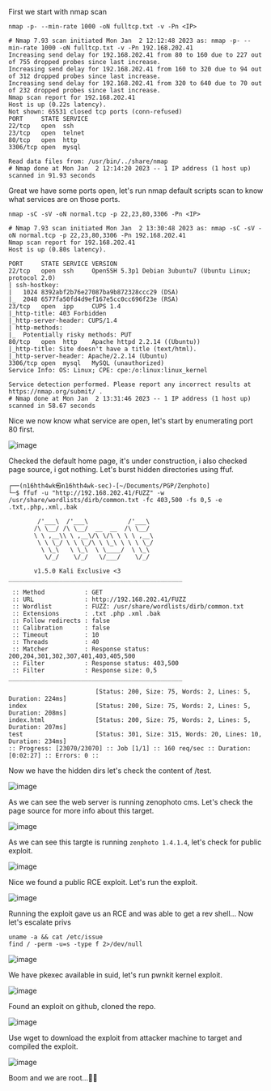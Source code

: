 First we start with nmap scan 

`nmap -p- --min-rate 1000 -oN fulltcp.txt -v -Pn <IP>`

```
# Nmap 7.93 scan initiated Mon Jan  2 12:12:48 2023 as: nmap -p- --min-rate 1000 -oN fulltcp.txt -v -Pn 192.168.202.41
Increasing send delay for 192.168.202.41 from 80 to 160 due to 227 out of 755 dropped probes since last increase.
Increasing send delay for 192.168.202.41 from 160 to 320 due to 94 out of 312 dropped probes since last increase.
Increasing send delay for 192.168.202.41 from 320 to 640 due to 70 out of 232 dropped probes since last increase.
Nmap scan report for 192.168.202.41
Host is up (0.22s latency).
Not shown: 65531 closed tcp ports (conn-refused)
PORT     STATE SERVICE
22/tcp   open  ssh
23/tcp   open  telnet
80/tcp   open  http
3306/tcp open  mysql

Read data files from: /usr/bin/../share/nmap
# Nmap done at Mon Jan  2 12:14:20 2023 -- 1 IP address (1 host up) scanned in 91.93 seconds
```

Great we have some ports open, let's run nmap default scripts scan to know what services are on those ports.

`nmap -sC -sV -oN normal.tcp -p 22,23,80,3306 -Pn <IP>`

```
# Nmap 7.93 scan initiated Mon Jan  2 13:30:48 2023 as: nmap -sC -sV -oN normal.tcp -p 22,23,80,3306 -Pn 192.168.202.41
Nmap scan report for 192.168.202.41
Host is up (0.80s latency).

PORT     STATE SERVICE VERSION
22/tcp   open  ssh     OpenSSH 5.3p1 Debian 3ubuntu7 (Ubuntu Linux; protocol 2.0)
| ssh-hostkey: 
|   1024 8392abf2b76e27087ba9b872328ccc29 (DSA)
|_  2048 6577fa50fd4d9ef167e5cc0cc696f23e (RSA)
23/tcp   open  ipp     CUPS 1.4
|_http-title: 403 Forbidden
|_http-server-header: CUPS/1.4
| http-methods: 
|_  Potentially risky methods: PUT
80/tcp   open  http    Apache httpd 2.2.14 ((Ubuntu))
|_http-title: Site doesn't have a title (text/html).
|_http-server-header: Apache/2.2.14 (Ubuntu)
3306/tcp open  mysql   MySQL (unauthorized)
Service Info: OS: Linux; CPE: cpe:/o:linux:linux_kernel

Service detection performed. Please report any incorrect results at https://nmap.org/submit/ .
# Nmap done at Mon Jan  2 13:31:46 2023 -- 1 IP address (1 host up) scanned in 58.67 seconds
```

Nice we now know what service are open, let's start by enumerating port 80 first.

![image](https://user-images.githubusercontent.com/87468669/210232197-1b96c0b0-1fa9-4f3c-b01f-c484ac5de1cf.png)

Checked the default home page, it's under construction, i also checked page source, i got nothing. Let's burst hidden directories using ffuf.

```
┌──(n16hth4wk㉿n16hth4wk-sec)-[~/Documents/PGP/Zenphoto]
└─$ ffuf -u "http://192.168.202.41/FUZZ" -w /usr/share/wordlists/dirb/common.txt -fc 403,500 -fs 0,5 -e .txt,.php,.xml,.bak

        /'___\  /'___\           /'___\       
       /\ \__/ /\ \__/  __  __  /\ \__/       
       \ \ ,__\\ \ ,__\/\ \/\ \ \ \ ,__\      
        \ \ \_/ \ \ \_/\ \ \_\ \ \ \ \_/      
         \ \_\   \ \_\  \ \____/  \ \_\       
          \/_/    \/_/   \/___/    \/_/       

       v1.5.0 Kali Exclusive <3
________________________________________________

 :: Method           : GET
 :: URL              : http://192.168.202.41/FUZZ
 :: Wordlist         : FUZZ: /usr/share/wordlists/dirb/common.txt
 :: Extensions       : .txt .php .xml .bak 
 :: Follow redirects : false
 :: Calibration      : false
 :: Timeout          : 10
 :: Threads          : 40
 :: Matcher          : Response status: 200,204,301,302,307,401,403,405,500
 :: Filter           : Response status: 403,500
 :: Filter           : Response size: 0,5
________________________________________________

                        [Status: 200, Size: 75, Words: 2, Lines: 5, Duration: 224ms]
index                   [Status: 200, Size: 75, Words: 2, Lines: 5, Duration: 208ms]
index.html              [Status: 200, Size: 75, Words: 2, Lines: 5, Duration: 207ms]
test                    [Status: 301, Size: 315, Words: 20, Lines: 10, Duration: 234ms]
:: Progress: [23070/23070] :: Job [1/1] :: 160 req/sec :: Duration: [0:02:27] :: Errors: 0 ::
```

Now we have the hidden dirs let's check the content of /test.

![image](https://user-images.githubusercontent.com/87468669/210234780-a345c73c-3527-406f-83b5-5cc654e453eb.png)

As we can see the web server is running zenophoto cms. Let's check the page source for more info about this target.

![image](https://user-images.githubusercontent.com/87468669/210234936-d03f1304-e7d9-4f67-b53b-e17110813e7c.png)

As we can see this targte is running `zenphoto 1.4.1.4`, let's check for public exploit.

![image](https://user-images.githubusercontent.com/87468669/210235212-61dd78ea-5db7-43b4-bd09-c793dbb785a8.png)

Nice we found a public RCE exploit. Let's run the exploit.

![image](https://user-images.githubusercontent.com/87468669/210235535-e7aaf29a-2a2c-4776-bcf9-4a73a77272bc.png)

Running the exploit gave us an RCE and was able to get a rev shell... Now let's escalate privs 

```
uname -a && cat /etc/issue
find / -perm -u=s -type f 2>/dev/null
```

![image](https://user-images.githubusercontent.com/87468669/210238633-4e5b6377-a720-4f8a-8609-e4b5fcbcf399.png)

We have pkexec available in suid, let's run pwnkit kernel exploit.

![image](https://user-images.githubusercontent.com/87468669/210238702-9c51968d-e41d-4eb1-8208-bf8e9a55f169.png)

Found an exploit on github, cloned the repo.

![image](https://user-images.githubusercontent.com/87468669/210238944-5ae960f3-6cb0-464a-8825-f6efd0c5fbec.png)

Use wget to download the exploit from attacker machine to target and compiled the exploit.

![image](https://user-images.githubusercontent.com/87468669/210239147-18475761-0b39-4ec6-b25a-94304329dea3.png)

Boom and we are root...🤠😎

